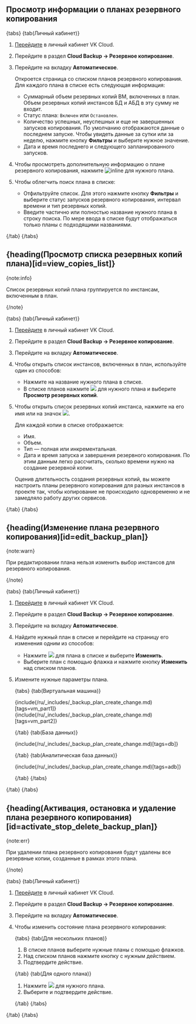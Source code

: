 ## Просмотр информации о планах резервного копирования

{tabs}
{tab(Личный кабинет)}

1. [Перейдите](https://msk.cloud.vk.com/app/) в личный кабинет VK Cloud.
1. Перейдите в раздел **Cloud Backup → Резервное копирование**.
1. Перейдите на вкладку **Автоматическое**.

    Откроется страница со списком планов резервного копирования. Для каждого плана в списке есть следующая информация:

    * Суммарный объем резервных копий ВМ, включенных в план. Объем резервных копий инстансов БД и АБД в эту сумму не входит.
    * Статус плана: `Включен` или `Остановлен`.
    * Количество успешных, неуспешных и еще не завершенных запусков копирования. По умолчанию отображаются данные о последнем запуске. Чтобы увидеть данные за сутки или за неделю, нажмите кнопку **Фильтры** и выберите нужное значение.
    * Дата и время последнего и следующего запланированного запусков.

1. Чтобы просмотреть дополнительную информацию о плане резервного копирования, нажмите ![](/ru/assets/info-icon.svg "inline") для нужного плана.
1. Чтобы облегчить поиск плана в списке:

    * Отфильтруйте список. Для этого нажмите кнопку **Фильтры** и выберите статус запусков резервного копирования, интервал времени и тип резервных копий.
    * Введите частично или полностью название нужного плана в строку поиска. По мере ввода в списке будут отображаться только планы с подходящими названиями.

{/tab}
{/tabs}

## {heading(Просмотр списка резервных копий плана)[id=view_copies_list]}

{note:info}

Список резервных копий плана группируется по инстансам, включенным в план.

{/note}

{tabs}
{tab(Личный кабинет)}

1. [Перейдите](https://msk.cloud.vk.com/app/) в личный кабинет VK Cloud.
1. Перейдите в раздел **Cloud Backup → Резервное копирование**.
1. Перейдите на вкладку **Автоматическое**.
1. Чтобы открыть список инстансов, включенных в план, используйте один из способов:

   * Нажмите на название нужного плана в списке.
   * В списке планов нажмите ![ ](/ru/assets/more-icon.svg "inline") для нужного плана и выберите **Просмотр резервных копий**.

1. Чтобы открыть список резервных копий инстанса, нажмите на его имя или на значок ![ ](/ru/assets/right-arrow-icon.svg "inline").

   Для каждой копии в списке отображается:

   * Имя.
   * Объем.
   * Тип — полная или инкрементальная.
   * Дата и время запуска и завершения резервного копирования. По этим данным легко рассчитать, сколько времени нужно на создание резервной копии.

    Оценив длительность создания резервных копий, вы можете настроить планы резервного копирования для разных инстансов в проекте так, чтобы копирование не происходило одновременно и не замедляло работу других сервисов.

{/tab}
{/tabs}

## {heading(Изменение плана резервного копирования)[id=edit_backup_plan]}

{note:warn}

При редактировании плана нельзя изменить выбор инстансов для резервного копирования.

{/note}

{tabs}
{tab(Личный кабинет)}

1. [Перейдите](https://msk.cloud.vk.com/app/) в личный кабинет VK Cloud.
1. Перейдите в раздел **Cloud Backup → Резервное копирование**.
1. Перейдите на вкладку **Автоматическое**.
1. Найдите нужный план в списке и перейдите на страницу его изменения одним из способов:

   * Нажмите ![ ](/ru/assets/more-icon.svg "inline") для плана в списке и выберите **Изменить**.
   * Выберите план с помощью флажка и нажмите кнопку **Изменить** над списком планов.

1. Измените нужные параметры плана.

   {tabs}
   {tab(Виртуальная машина)}

   {include(/ru/_includes/_backup_plan_create_change.md)[tags=vm_part1]}
   {include(/ru/_includes/_backup_plan_create_change.md)[tags=vm_part2]}

   {/tab}
   {tab(База данных)}

   {include(/ru/_includes/_backup_plan_create_change.md)[tags=db]}

   {/tab}
   {tab(Аналитическая база данных)}

   {include(/ru/_includes/_backup_plan_create_change.md)[tags=adb]}

   {/tab}
   {/tabs}

{/tab}
{/tabs}

## {heading(Активация, остановка и удаление плана резервного копирования)[id=activate_stop_delete_backup_plan]}

{note:err}

При удалении плана резервного копирования будут удалены все резервные копии, созданные в рамках этого плана.

{/note}

{tabs}
{tab(Личный кабинет)}

1. [Перейдите](https://msk.cloud.vk.com/app/) в личный кабинет VK Cloud.
1. Перейдите в раздел **Cloud Backup → Резервное копирование**.
1. Перейдите на вкладку **Автоматическое**.
1. Чтобы изменить состояние плана резервного копирования:

   {tabs}
   {tab(Для нескольких планов)}

   1. В списке планов выберите нужные планы с помощью флажков.
   1. Над списком планов нажмите кнопку с нужным действием.
   1. Подтвердите действие.

   {/tab}
   {tab(Для одного плана)}

   1. Нажмите ![ ](/ru/assets/more-icon.svg "inline") для нужного плана.
   1. Выберите и подтвердите действие.

   {/tab}
   {/tabs}

{/tab}
{/tabs}
